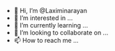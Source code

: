 - 👋 Hi, I’m @Laximinarayan
- 👀 I’m interested in ...
- 🌱 I’m currently learning ...
- 💞️ I’m looking to collaborate on ...
- 📫 How to reach me ...

<!---
Laximinarayan/Laximinarayan is a ✨ special ✨ repository because its `README.md` (this file) appears on your GitHub profile.
You can click the Preview link to take a look at your changes.
--->
